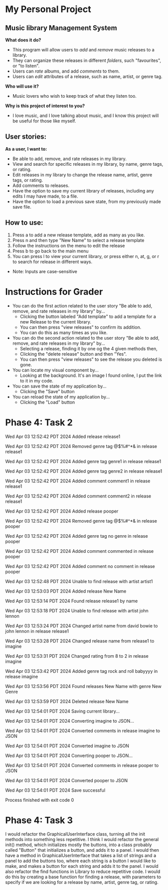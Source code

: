 # My Personal Project

## Music library Management System

**What does it do?**
- This program will allow users to *add* and *remove* music releases to a library.
- They can organize these releases in different *folders*, such "favourites", or "to listen".
- Users can *rate* albums, and add *comments* to them.
- Users can *edit* attributes of a release, such as name, artist, or genre tag.

**Who will use it?**
- Music lovers who wish to keep track of what they listen too.

**Why is this project of interest to you?**
- I love music, and I love talking about music, and I know this project will be useful for those like myself.

## User stories:
**As a user, I want to:**
- Be able to add, remove, and rate releases in my library.
- View and search for specific releases in my library, by name, genre tags, or rating.
- Edit releases in my library to change the release name, artist, genre tags, or rating.
- Add comments to releases.
- Have the option to save my current library of releases, including any edits I may have made, to a file.
- Have the option to load a previous save state, from my previously made save file.

## How to use:
1. Press a to add a new release template, add as many as you like.
2. Press n and then type "New Name" to select a release template
3. Follow the instructions on the menu to edit the release
4. Press b to go back to the main menu
5. You can press l to view your current library, or press either n, at, g, or r to search for release in different ways.
- Note: Inputs are case-sensitive

# Instructions for Grader
- You can do the first action related to the user story "Be able to add, remove, and rate releases in my library" by...
  - Clicking the button labeled "Add template" to add a template for a new Release to the current library.
  - You can then press "view releases" to confirm its addition.
  - You can do this as many times as you like.
- You can do the second action related to the user story "Be able to add, remove, and rate releases in my library" by...
  - Selecting a release, finding it by one og the 4 given methods then,
  - Clicking the "delete release" button and then "Yes".
  - You can then press "view releases" to see the release you deleted is gone.
- You can locate my visual component by...
  - Looking at the background. It's an image I found online, I put the link to it in my code.
- You can save the state of my application by...
  - Clicking the "Save" button
- You can reload the state of my application by...
  - Clicking the "Load" button

# Phase 4: Task 2
Wed Apr 03 12:52:42 PDT 2024
Added release release1

Wed Apr 03 12:52:42 PDT 2024
Removed genre tag @$%#^*& in release release1

Wed Apr 03 12:52:42 PDT 2024
Added genre tag genre1 in release release1

Wed Apr 03 12:52:42 PDT 2024
Added genre tag genre2 in release release1

Wed Apr 03 12:52:42 PDT 2024
Added comment comment1 in release release1

Wed Apr 03 12:52:42 PDT 2024
Added comment comment2 in release release1

Wed Apr 03 12:52:42 PDT 2024
Added release pooper

Wed Apr 03 12:52:42 PDT 2024
Removed genre tag @$%#^*& in release pooper

Wed Apr 03 12:52:42 PDT 2024
Added genre tag no genre in release pooper

Wed Apr 03 12:52:42 PDT 2024
Added comment commented in release pooper

Wed Apr 03 12:52:42 PDT 2024
Added comment no comment in release pooper

Wed Apr 03 12:52:48 PDT 2024
Unable to find release with artist artist1

Wed Apr 03 12:53:03 PDT 2024
Added release New Name

Wed Apr 03 12:53:14 PDT 2024
Found release release1 by name

Wed Apr 03 12:53:18 PDT 2024
Unable to find release with artist john lennon

Wed Apr 03 12:53:24 PDT 2024
Changed artist name from david bowie to john lennon in release release1

Wed Apr 03 12:53:28 PDT 2024
Changed release name from release1 to imagine

Wed Apr 03 12:53:31 PDT 2024
Changed rating from 8 to 2 in release imagine

Wed Apr 03 12:53:42 PDT 2024
Added genre tag rock and roll babyyyy in release imagine

Wed Apr 03 12:53:56 PDT 2024
Found releases New Name with genre New Genre

Wed Apr 03 12:53:59 PDT 2024
Deleted release New Name

Wed Apr 03 12:54:01 PDT 2024
Saving current library...

Wed Apr 03 12:54:01 PDT 2024
Converting imagine to JSON...

Wed Apr 03 12:54:01 PDT 2024
Converted comments in release imagine to JSON

Wed Apr 03 12:54:01 PDT 2024
Converted imagine to JSON

Wed Apr 03 12:54:01 PDT 2024
Converting pooper to JSON...

Wed Apr 03 12:54:01 PDT 2024
Converted comments in release pooper to JSON

Wed Apr 03 12:54:01 PDT 2024
Converted pooper to JSON

Wed Apr 03 12:54:01 PDT 2024
Save successful


Process finished with exit code 0



# Phase 4: Task 3
I would refactor the GraphicalUserInterface class, turning all the init methods into something less repetitive.
I think I would refactor the general init() method, which initializes mostly the buttons, into a class 
probably called "Button" that initializes a button, and adds it to a panel. I would then have a method in 
GraphicalUserInterface that takes a list of strings and a panel to add the buttons too, where each string is a button
I would like to make, and makes a button for each string and adds it to the panel.
I would also refactor the find functions in Library to reduce repetitive code. I would do this by creating a base
function for finding a release, with parameters to specify if we are looking for a release by name, artist, genre tag,
or rating.